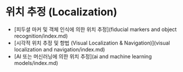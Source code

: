 # 위치 추정 (Localization)



- [피두셜 마커 및 객체 인식에 의한 위치 추정](fiducial markers and object recognition/index.md)
- [시각적 위치 추정 및 항법 (Visual Localization & Navigation)](visual localization and navigation/index.md)
- [AI 또는 머신러닝에 의한 위치 추정](ai and machine learning models/index.md)



